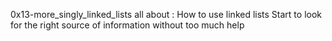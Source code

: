 0x13-more_singly_linked_lists
all about :
	How to use linked lists
	Start to look for the right source of information without too much help
